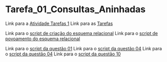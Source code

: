 # Tarefa_01_Consultas_Aninhadas

Link para a [Atividade Tarefas 1](https://docs.google.com/document/d/1EsFS9W_nJwZCFtxConkqTer5NDrGYg7343rgiLhsohI/edit)
Link para as [Tarefas](https://docs.google.com/document/d/1S8QITJFW59ss9CIAiw8UznCbxKVvDAlu4ir75fNoBF0/edit?usp=sharing)

Link para o [script de criação do esquema relacional](scripts/tarefa01-create.sql)
Link para o [script de povoamento do esquema relacional](scripts/tarefa01-inserts.sql)

Link para o [script da questão 01](scripts/tarefa01-q01.sql)
Link para o [script da questão 04](scripts/tarefa01-q04.sql)
Link para o [script da questão 04](scripts/tarefa01-q07.sql)
Link para o [script da questão 10](scripts/tarefa01-q10.sql)